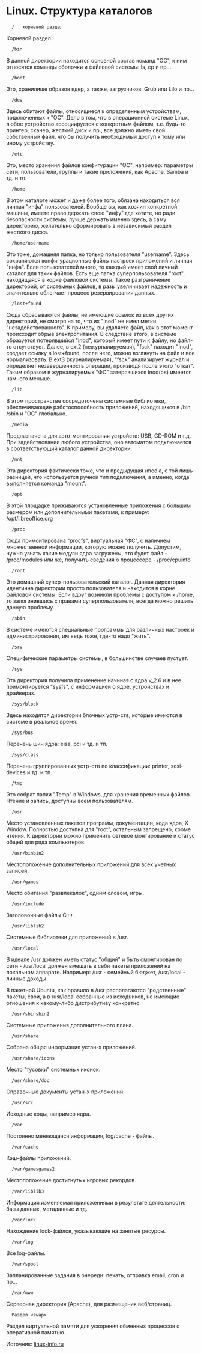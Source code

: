 # Linux. Структура каталогов

      /   корневой раздел

  Корневой раздел.

      /bin

  В данной директории находится основной состав команд "ОС", к ним относятся команды оболочки и файловой системы: ls, cp и пр...

      /boot

  Это, хранилище образов ядер, а также, загрузчиков: Grub или Lilo и пр...

      /dev

  Здесь обитают файлы, относящиеся к определенным устройствам, подключенных к "ОС". Дело в том, что в операционной системе Linux, любое устройство ассоциируется с конкретным файлом, т.е. будь-то принтер, сканер, жесткий диск и пр., все должно иметь свой собственный файл, что бы получить необходимый доступ к тому или иному устройству.

      /etc

  Это, место хранения файлов конфигурации "ОС", например: параметры сети, пользователи, группы и такие приложения, как Apache, Samba и тд. и тп.

      /home

  В этом каталоге может и даже более того, обязана находиться вся личная "инфа" пользователей. Вообще вы, как хозяин конкретной машины, имеете право держать свою "инфу" где хотите, но ради безопасности системы, лучше держать именно здесь, а саму директорию, желательно сформировать в независимый раздел жесткого диска.

      /home/username

  Это тоже, домашняя папка, но только пользователя "username". Здесь сохраняются конфигурационные файлы настроек приложений и личная "инфа". Если пользователей много, то каждый имеет свой личный каталог для таких файлов. Есть еще папка суперпользователя "root", находящаяся в корне файловой системы. Такое разграничение директорий, от системных файлов, в разы увеличивает надежность и значительно облегчает процесс резервирования данных.

      /lost+found

   Сюда сбрасываются файлы, не имеющие ссылок из всех других директорий, не смотря на то, что их "inod" не имел метки "незадействованного". К примеру, вы удаляете файл, как в этот момент происходит обрыв электропитания. В следствие этого, в системе образуется потерявшийся "inod", который имеет пути к файлу, но файл-то отсутствует. Далее, в ext2 (нежурналируемая), "fsck" находит "inod", создает ссылку в lost+found, после чего, можно взглянуть на файл и все нормализовать. В ext3 (журналируемая), "fsck" анализирует журнал и определяет незавершенность операции, производя после этого "откат". Таким образом в журналируемых "ФС" затерявшихся inod(ов) имеется намного меньше.

      /lib

  В этом пространстве сосредоточены системные библиотеки, обеспечивающие работоспособность приложений, находящихся в /bin, /sbin и "ОС" глобально.

      /media

  Предназначена для авто-монтирования устройств: USB, CD-ROM и т.д. При задействовании любого устройства, оно автоматом подключается в соответствующий каталог данной директории.

      /mnt

  Эта директория фактически тоже, что и предыдущая /media, с той лишь разницей, что используетcя ручной тип подключения, а именно, когда выполняется команда "mount".

      /opt

  В этой площадке приживаются установленные приложения с большим размером или дополнительными пакетами, к примеру: /opt/libreoffice.org

      /proc

  Сюда примонтирована "procfs", виртуальная "ФС", с наличием множественной информации, которую можно получить. Допустим, нужно узнать какие модули ядра загружены, это будет файл - /proc/modules или же, получить сведения о процессоре - /proc/cpuinfo

      /root

  Это домашний супер-пользовательский каталог. Данная директория идентична директории просто пользователя и находится в корне файловой системы. Если вдруг возникли проблемы с доступом к /home, то залогинившись с правами суперпользователя,
всегда можно решить данную проблему.

      /sbin

  В системе имеются специальные программы для различных настроек и администрирования, им ведь тоже, где-то надо "жить".

      /srv

  Специфические параметры системы, в большинстве случаев пустует.

      /sys

  Эта директория получила применение начиная с ядра v_2.6 и в нее примонтируется "sysfs", с информацией о ядре, устройствах и драйверах.

      /sys/block

  Здесь находятся директории блочных устр-ств, которые имеются в системе в реальное время.

      /sys/bus

  Перечень шин ядра: eisa, pci и тд. и тп.

      /sys/class

  Перечень группированных устр-ств по классификации: printer, scsi-devices и тд. и тп.

      /tmp

  Это собрат папки "Temp" в Windows, для хранения временных файлов. Чтение и запись, доступны всем пользователям.

      /usr

  Место установленных пакетов программ, документации, кода ядра, X Window. Полностью доступна для "root", остальным запрещено, кроме чтения. К директории можно применить сетевое монтирование и статус общей для ряда компьютеров.

      /usr/binbin2

  Местоположение дополнительных приложений для всех учетных записей.

      /usr/games

  Место обитания "развлекалок", одним словом, игры.

      /usr/include

  Заголовочные файлы С++.

      /usr/liblib2

  Системные библиотеки для приложений в /usr.

      /usr/local

  В идеале /usr должен иметь статус "общий" и быть смонтирован по сети - /usr/local должен вмещать в себя пакеты приложений на локальном аппарате. Например: /usr - семейный бюджет, /usr/local - личные доходы.

  В пакетной Ubuntu, как правило в /usr располагаются "родственные" пакеты, свои, а в /usr/local собранные из исходников, не имеющие отношения к какому-либо дистрибутиву конкретно.

      /usr/sbinsbin2

  Системные приложения дополнительного плана.

      /usr/share

  Собрана общая информация устан-х приложений.

      /usr/share/icons

  Место "тусовки" системных иконок.

      /usr/share/doc

  Справочные документы устан-х приложений.

      /usr/src

  Исходные коды, например ядра.

      /var

  Постоянно меняющаяся информация, log/cache - файлы.

      /var/cache

  Кэш-файлы приложений.

      /var/gamesgames2

  Местоположение достигнутых игровых рекордов.

      /var/liblib3

  Информация изменяемая приложениями в результате деятельности: базы данных, метаданные и тд.

      /var/lock

  Нахождение lock-файлов, указывающие на занятые ресурсы.

      /var/log

  Все log-файлы.

      /var/spool

  Запланированные задания в очереди: печать, отправка email, cron и пр...

      /var/www

  Серверная директория (Apache), для размещения веб/страниц.

      Раздел <swap>

  Раздел виртуальной памяти для ускорения обменных процессов с оперативной памятью.


Источник: [linux-info.ru](http://www.linux-info.ru/struktura.html "linux-info.ru")


